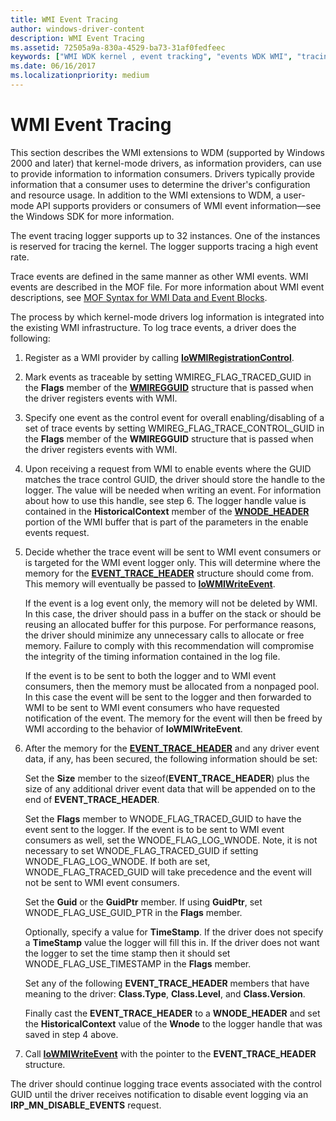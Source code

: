 ```yaml
---
title: WMI Event Tracing
author: windows-driver-content
description: WMI Event Tracing
ms.assetid: 72505a9a-830a-4529-ba73-31af0fedfeec
keywords: ["WMI WDK kernel , event tracking", "events WDK WMI", "tracing WDK WMI", "WMI WDK kernel , WDM drivers", "WDM drivers WDK WMI"]
ms.date: 06/16/2017
ms.localizationpriority: medium
---
```


# WMI Event Tracing





This section describes the WMI extensions to WDM (supported by Windows 2000 and later) that kernel-mode drivers, as information providers, can use to provide information to information consumers. Drivers typically provide information that a consumer uses to determine the driver's configuration and resource usage. In addition to the WMI extensions to WDM, a user-mode API supports providers or consumers of WMI event information—see the Windows SDK for more information.

The event tracing logger supports up to 32 instances. One of the instances is reserved for tracing the kernel. The logger supports tracing a high event rate.

Trace events are defined in the same manner as other WMI events. WMI events are described in the MOF file. For more information about WMI event descriptions, see [MOF Syntax for WMI Data and Event Blocks](mof-syntax-for-wmi-data-and-event-blocks.md).

The process by which kernel-mode drivers log information is integrated into the existing WMI infrastructure. To log trace events, a driver does the following:

1.  Register as a WMI provider by calling [**IoWMIRegistrationControl**](https://msdn.microsoft.com/library/windows/hardware/ff550480).

2.  Mark events as traceable by setting WMIREG\_FLAG\_TRACED\_GUID in the **Flags** member of the [**WMIREGGUID**](https://msdn.microsoft.com/library/windows/hardware/ff565827) structure that is passed when the driver registers events with WMI.

3.  Specify one event as the control event for overall enabling/disabling of a set of trace events by setting WMIREG\_FLAG\_TRACE\_CONTROL\_GUID in the **Flags** member of the **WMIREGGUID** structure that is passed when the driver registers events with WMI.

4.  Upon receiving a request from WMI to enable events where the GUID matches the trace control GUID, the driver should store the handle to the logger. The value will be needed when writing an event. For information about how to use this handle, see step 6. The logger handle value is contained in the **HistoricalContext** member of the [**WNODE\_HEADER**](https://msdn.microsoft.com/library/windows/hardware/ff566375) portion of the WMI buffer that is part of the parameters in the enable events request.

5.  Decide whether the trace event will be sent to WMI event consumers or is targeted for the WMI event logger only. This will determine where the memory for the [**EVENT\_TRACE\_HEADER**](https://msdn.microsoft.com/library/windows/hardware/ff544329) structure should come from. This memory will eventually be passed to [**IoWMIWriteEvent**](https://msdn.microsoft.com/library/windows/hardware/ff550520).

    If the event is a log event only, the memory will not be deleted by WMI. In this case, the driver should pass in a buffer on the stack or should be reusing an allocated buffer for this purpose. For performance reasons, the driver should minimize any unnecessary calls to allocate or free memory. Failure to comply with this recommendation will compromise the integrity of the timing information contained in the log file.

    If the event is to be sent to both the logger and to WMI event consumers, then the memory must be allocated from a nonpaged pool. In this case the event will be sent to the logger and then forwarded to WMI to be sent to WMI event consumers who have requested notification of the event. The memory for the event will then be freed by WMI according to the behavior of **IoWMIWriteEvent**.

6.  After the memory for the [**EVENT\_TRACE\_HEADER**](https://msdn.microsoft.com/library/windows/hardware/ff544329) and any driver event data, if any, has been secured, the following information should be set:

    Set the **Size** member to the sizeof(**EVENT\_TRACE\_HEADER**) plus the size of any additional driver event data that will be appended on to the end of **EVENT\_TRACE\_HEADER**.

    Set the **Flags** member to WNODE\_FLAG\_TRACED\_GUID to have the event sent to the logger. If the event is to be sent to WMI event consumers as well, set the WNODE\_FLAG\_LOG\_WNODE. Note, it is not necessary to set WNODE\_FLAG\_TRACED\_GUID if setting WNODE\_FLAG\_LOG\_WNODE. If both are set, WNODE\_FLAG\_TRACED\_GUID will take precedence and the event will not be sent to WMI event consumers.

    Set the **Guid** or the **GuidPtr** member. If using **GuidPtr**, set WNODE\_FLAG\_USE\_GUID\_PTR in the **Flags** member.

    Optionally, specify a value for **TimeStamp**. If the driver does not specify a **TimeStamp** value the logger will fill this in. If the driver does not want the logger to set the time stamp then it should set WNODE\_FLAG\_USE\_TIMESTAMP in the **Flags** member.

    Set any of the following **EVENT\_TRACE\_HEADER** members that have meaning to the driver: **Class.Type**, **Class.Level**, and **Class.Version**.

    Finally cast the **EVENT\_TRACE\_HEADER** to a **WNODE\_HEADER** and set the **HistoricalContext** value of the **Wnode** to the logger handle that was saved in step 4 above.

7.  Call [**IoWMIWriteEvent**](https://msdn.microsoft.com/library/windows/hardware/ff550520) with the pointer to the **EVENT\_TRACE\_HEADER** structure.

The driver should continue logging trace events associated with the control GUID until the driver receives notification to disable event logging via an **IRP\_MN\_DISABLE\_EVENTS** request.

 

 




